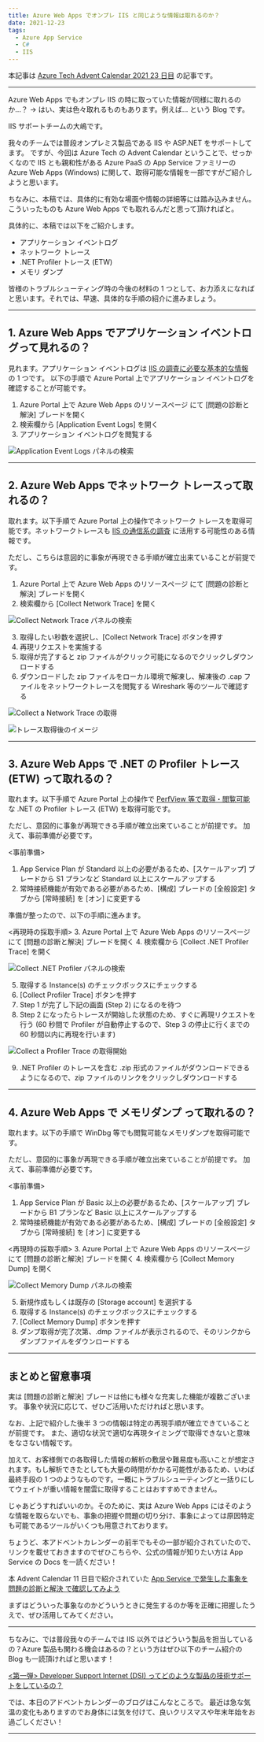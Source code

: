 ```yaml
---
title: Azure Web Apps でオンプレ IIS と同じような情報は取れるのか？
date: 2021-12-23
tags: 
  - Azure App Service
  - C#
  - IIS
---
```


本記事は [Azure Tech Advent Calendar 2021 23 日目](https://qiita.com/advent-calendar/2021/microsoft-azure-tech) の記事です。

---

Azure Web Apps でもオンプレ IIS の時に取っていた情報が同様に取れるのか...？
-> はい、実は色々取れるものもあります。例えば...
という Blog です。

IIS サポートチームの大嶋です。

我々のチームでは普段オンプレミス製品である IIS や ASP.NET をサポートしてます。
ですが、今回は Azure Tech の Advent Calendar ということで、せっかくなので IIS とも親和性がある Azure PaaS の App Service ファミリーの Azure Web Apps (Windows) に関して、取得可能な情報を一部ですがご紹介しようと思います。

ちなみに、本稿では、具体的に有効な場面や情報の詳細等には踏み込みません。こういったものも Azure Web Apps でも取れるんだと思って頂ければと。

具体的に、本稿では以下をご紹介します。

- アプリケーション イベントログ
- ネットワーク トレース
- .NET Profiler トレース (ETW)
- メモリ ダンプ

皆様のトラブルシューティング時の今後の材料の 1 つとして、お力添えになればと思います。それでは、早速、具体的な手順の紹介に進みましょう。

---

## 1. Azure Web Apps でアプリケーション イベントログって見れるの？
見れます。アプリケーション イベントログは [IIS の調査に必要な基本的な情報](https://jpdsi.github.io/blog/web-apps/LogCollection1/) の 1 つです。
以下の手順で Azure Portal 上でアプリケーション イベントログを確認することが可能です。

1. Azure Portal 上で Azure Web Apps のリソースページ にて [問題の診断と解決] ブレードを開く
2. 検索欄から [Application Event Logs] を開く
3. アプリケーション イベントログを閲覧する

![Application Event Logs パネルの検索](./webapps-diagnostic-tools/eventlog1.png)

---

## 2. Azure Web Apps でネットワーク トレースって取れるの？
取れます。以下手順で Azure Portal 上の操作でネットワーク トレースを取得可能です。ネットワークトレースも [IIS の通信系の調査](https://jpdsi.github.io/blog/web-apps/LogCollection2/#2-%E3%83%8D%E3%83%83%E3%83%88%E3%83%AF%E3%83%BC%E3%82%AF-%E3%83%88%E3%83%AC%E3%83%BC%E3%82%B9) に活用する可能性のある情報です。

ただし、こちらは意図的に事象が再現できる手順が確立出来ていることが前提です。

1. Azure Portal 上で Azure Web Apps のリソースページ にて [問題の診断と解決] ブレードを開く
2. 検索欄から [Collect Network Trace] を開く

![Collect Network Trace パネルの検索](./webapps-diagnostic-tools/network-trace.png)

3. 取得したい秒数を選択し、[Collect Network Trace] ボタンを押す
4. 再現リクエストを実施する
5. 取得が完了すると zip ファイルがクリック可能になるのでクリックしダウンロードする
6. ダウンロードした zip ファイルをローカル環境で解凍し、解凍後の .cap ファイルをネットワークトレースを閲覧する Wireshark 等のツールで確認する

![Collect a Network Trace の取得](./webapps-diagnostic-tools/network-trace2.png)

![トレース取得後のイメージ](./webapps-diagnostic-tools/network-trace3.png)

---

## 3. Azure Web Apps で .NET の Profiler トレース (ETW) って取れるの？
取れます。以下手順で Azure Portal 上の操作で [PerfView 等で取得・閲覧可能](https://jpdsi.github.io/blog/web-apps/LogCollection3/) な .NET の Profiler トレース (ETW) を取得可能です。

ただし、意図的に事象が再現できる手順が確立出来ていることが前提です。
加えて、事前準備が必要です。

<事前準備>
1. App Service Plan が Standard 以上の必要があるため、[スケールアップ] ブレードから S1 プランなど Standard 以上にスケールアップする
2. 常時接続機能が有効である必要があるため、[構成] ブレードの [全般設定] タブから [常時接続] を [オン] に変更する

準備が整ったので、以下の手順に進みます。

<再現時の採取手順>
3. Azure Portal 上で Azure Web Apps のリソースページ にて [問題の診断と解決] ブレードを開く
4. 検索欄から [Collect .NET Profiler Trace] を開く

![Collect .NET Profiler パネルの検索](./webapps-diagnostic-tools/dotnet-profiler1.png)

5. 取得する Instance(s) のチェックボックスにチェックする
6. [Collect Profiler Trace] ボタンを押す
7. Step 1 が完了し下記の画面 (Step 2) になるのを待つ
8. Step 2 になったらトレースが開始した状態のため、すぐに再現リクエストを行う
(60 秒間で Profiler が自動停止するので、Step 3 の停止に行くまでの 60 秒間以内に再現を行います)

![Collect a Profiler Trace の取得開始](./webapps-diagnostic-tools/dotnet-profiler2.png)

9. .NET Profiler のトレースを含む .zip 形式のファイルがダウンロードできるようになるので、zip ファイルのリンクをクリックしダウンロードする

---

## 4. Azure Web Apps で メモリダンプ って取れるの？
取れます。以下の手順で WinDbg 等でも閲覧可能なメモリダンプを取得可能です。

ただし、意図的に事象が再現できる手順が確立出来ていることが前提です。
加えて、事前準備が必要です。

<事前準備>
1. App Service Plan が Basic 以上の必要があるため、[スケールアップ] ブレードから B1 プランなど Basic 以上にスケールアップする
2. 常時接続機能が有効である必要があるため、[構成] ブレードの [全般設定] タブから [常時接続] を [オン] に変更する

<再現時の採取手順>
3. Azure Portal 上で Azure Web Apps のリソースページ にて [問題の診断と解決] ブレードを開く
4. 検索欄から [Collect Memory Dump] を開く

![Collect Memory Dump パネルの検索](./webapps-diagnostic-tools/memory-dump1.png)

5. 新規作成もしくは既存の [Storage account] を選択する
6. 取得する Instance(s) のチェックボックスにチェックする
7. [Collect Memory Dump] ボタンを押す
8. ダンプ取得が完了次第、.dmp ファイルが表示されるので、そのリンクからダンプファイルをダウンロードする

---

## まとめと留意事項
実は [問題の診断と解決] ブレードは他にも様々な充実した機能が複数ございます。
事象や状況に応じて、ぜひご活用いただければと思います。

なお、上記で紹介した後半 3 つの情報は特定の再現手順が確立できていることが前提です。
また、適切な状況で適切な再現タイミングで取得できないと意味をなさない情報です。

加えて、お客様側での各取得した情報の解析の敷居や難易度も高いことが想定されます。もし解析できたとしても大量の時間がかかる可能性があるため、いわば最終手段の 1 つのようなものです。一概にトラブルシューティングと一括りにしてウェイトが重い情報を闇雲に取得することはおすすめできません。

じゃあどうすればいいのか。そのために、実は Azure Web Apps にはそのような情報を取らないでも、事象の把握や問題の切り分け、事象によっては原因特定も可能であるツールがいくつも用意されております。

ちょうど、本アドベントカレンダーの前半でもその一部が紹介されていたので、リンクを載せておきますのでぜひこちらや、公式の情報が知りたい方は App Service の Docs を一読ください！

本 Advent Calendar 11 日目で紹介されていた [App Service で発生した事象を 問題の診断と解決 で確認してみよう](https://qiita.com/mym/items/dcf1114d2ea8b60c6132) 

まずはどういった事象なのかどういうときに発生するのか等を正確に把握したうえで、ぜひ活用してみてください。

---

ちなみに、では普段我々のチームでは IIS 以外ではどういう製品を担当しているの？Azure 製品も関わる機会はあるの？という方はぜひ以下のチーム紹介の Blog も一読頂ければと思います！

[<Career><第一弾> Developer Support Internet (DSI) ってどのような製品の技術サポートをしているの？](https://jpdsi.github.io/blog/general/career1-dsi-technologies/)

では、本日のアドベントカレンダーのブログはこんなところで。
最近は急な気温の変化もありますのでお身体には気を付けて、良いクリスマスや年末年始をお過ごしください！

---
